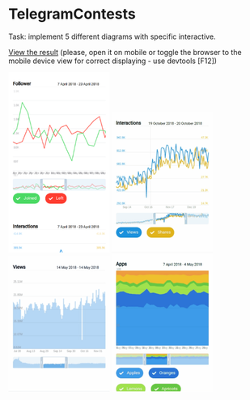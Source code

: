 # TelegramContests
Task: implement 5 different diagrams with specific interactive.

[View the result](https://drgoshm.github.io/TelegramContests/dist/index.html) (please, open it on mobile or toggle the browser to the mobile device view for correct displaying  - use devtools [F12])

<img src="https://github.com/drgoshm/TelegramContests/blob/master/drgoshm.github.io_TelegramContests_dist_index.html(iPhone%206_7_8).png?raw=true" width="200">
<img src="https://github.com/drgoshm/TelegramContests/blob/master/CPT2106251748-376x522.gif?raw=true" width="200">
<img src="https://github.com/drgoshm/TelegramContests/blob/master/CPT2106251739-376x504.gif?raw=true" width="200">
<img src="https://github.com/drgoshm/TelegramContests/blob/master/CPT2106251738-376x511.gif?raw=true" width="200">
